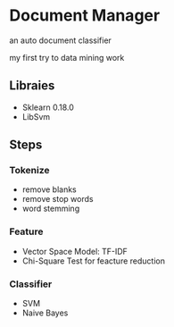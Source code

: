 # Document Manager
an auto document classifier

my first try to data mining work
## Libraies
+ Sklearn 0.18.0
+ LibSvm

## Steps
### Tokenize
+ remove blanks
+ remove stop words
+ word stemming

### Feature
+ Vector Space Model: TF-IDF
+ Chi-Square Test for feacture reduction

### Classifier
+ SVM
+ Naive Bayes

